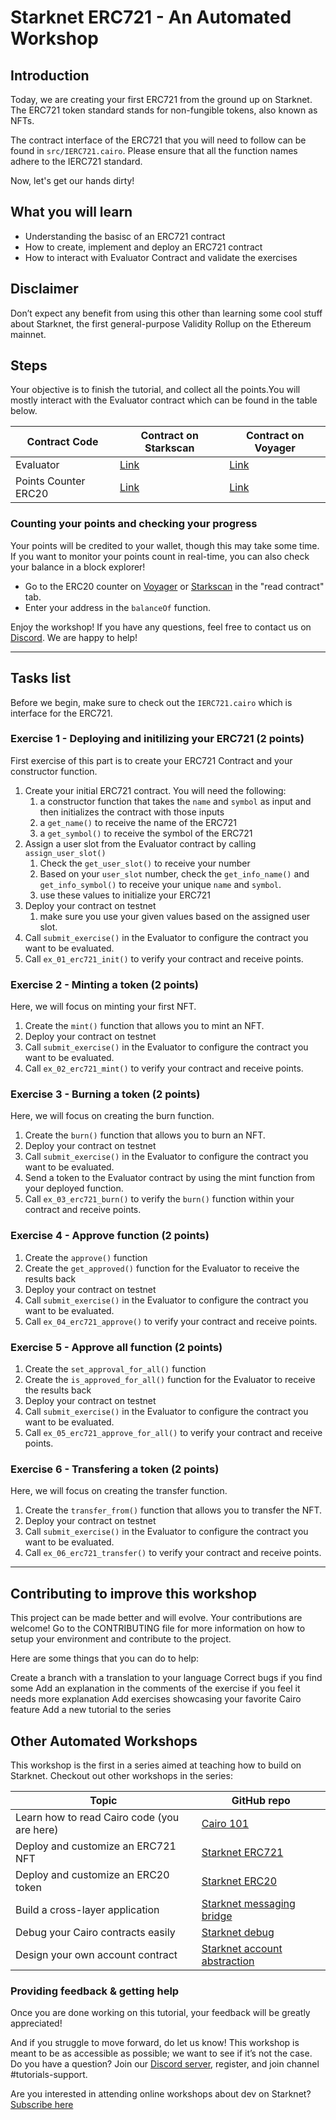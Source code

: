 # Starknet ERC721 - An Automated Workshop

## Introduction

Today, we are creating your first ERC721 from the ground up on Starknet. The ERC721 token standard stands for non-fungible tokens, also known as NFTs.

The contract interface of the ERC721 that you will need to follow can be found in `src/IERC721.cairo`. Please ensure that all the function names adhere to the IERC721 standard.

Now, let's get our hands dirty!

## What you will learn

- Understanding the basisc of an ERC721 contract
- How to create, implement and deploy an ERC721 contract
- How to interact with Evaluator Contract and validate the exercises

## Disclaimer

​Don’t expect any benefit from using this other than learning some cool stuff about Starknet, the first general-purpose Validity Rollup on the Ethereum mainnet.

## Steps

Your objective is to finish the tutorial, and collect all the points.You will mostly interact with the Evaluator contract which can be found in the table below.

| Contract Code        | Contract on Starkscan                                                                                                                         | Contract on Voyager                                                                                               |
| -------------------- | --------------------------------------------------------------------------------------------------------------------------------------------- | ----------------------------------------------------------------------------------------------------------------- |
| Evaluator            | [Link](https://testnet.starkscan.co/contract/0x02e3ceda622a192488062ed6a453f8a8ebbf472a7b60aaf160cbbc6b485e4155#read-write-contract-sub-read) | [Link](https://goerli.voyager.online/contract/0x02e3ceda622a192488062ed6a453f8a8ebbf472a7b60aaf160cbbc6b485e4155) |
| Points Counter ERC20 | [Link](https://testnet.starkscan.co/contract/0x074b1195731222a7bcbb724d32b93d0c525e173b2c3e9722a2214b101c862801)                              | [Link](https://goerli.voyager.online/contract/0x074b1195731222a7bcbb724d32b93d0c525e173b2c3e9722a2214b101c862801) |

### Counting your points and checking your progress

Your points will be credited to your wallet, though this may take some time. If you want to monitor your points count in real-time, you can also check your balance in a block explorer!

- Go to the ERC20 counter on [Voyager](https://goerli.voyager.online/contract/0x074b1195731222a7bcbb724d32b93d0c525e173b2c3e9722a2214b101c862801) or [Starkscan](https://testnet.starkscan.co/contract/0x074b1195731222a7bcbb724d32b93d0c525e173b2c3e9722a2214b101c862801) in the "read contract" tab.
- Enter your address in the `balanceOf` function.​

Enjoy the workshop! If you have any questions, feel free to contact us on [Discord](https://starknet.io/discord). We are happy to help!

---

## Tasks list

Before we begin, make sure to check out the `IERC721.cairo` which is interface for the ERC721.

### Exercise 1 - Deploying and initilizing your ERC721 (2 points)

First exercise of this part is to create your ERC721 Contract and your constructor function.

1. Create your initial ERC721 contract. You will need the following:
   1. a constructor function that takes the `name` and `symbol` as input and then initializes the contract with those inputs
   2. a `get_name()` to receive the name of the ERC721
   3. a `get_symbol()` to receive the symbol of the ERC721
2. Assign a user slot from the Evaluator contract by calling `assign_user_slot()`
   1. Check the `get_user_slot()` to receive your number
   2. Based on your `user_slot` number, check the `get_info_name()` and `get_info_symbol()` to receive your unique `name` and `symbol`.
   3. use these values to initialize your ERC721
3. Deploy your contract on testnet
   1. make sure you use your given values based on the assigned user slot.
4. Call `submit_exercise()` in the Evaluator to configure the contract you want to be evaluated.
5. Call `ex_01_erc721_init()` to verify your contract and receive points.

### Exercise 2 - Minting a token (2 points)

Here, we will focus on minting your first NFT.

1. Create the `mint()` function that allows you to mint an NFT.
2. Deploy your contract on testnet
3. Call `submit_exercise()` in the Evaluator to configure the contract you want to be evaluated.
4. Call `ex_02_erc721_mint()` to verify your contract and receive points.

### Exercise 3 - Burning a token (2 points)

Here, we will focus on creating the burn function.

1. Create the `burn()` function that allows you to burn an NFT.
2. Deploy your contract on testnet
3. Call `submit_exercise()` in the Evaluator to configure the contract you want to be evaluated.
4. Send a token to the Evaluator contract by using the mint function from your deployed function.
5. Call `ex_03_erc721_burn()` to verify the `burn()` function within your contract and receive points.

### Exercise 4 - Approve function (2 points)

1. Create the `approve()` function
2. Create the `get_approved()` function for the Evaluator to receive the results back
3. Deploy your contract on testnet
4. Call `submit_exercise()` in the Evaluator to configure the contract you want to be evaluated.
5. Call `ex_04_erc721_approve()` to verify your contract and receive points.

### Exercise 5 - Approve all function (2 points)

1. Create the `set_approval_for_all()` function
2. Create the `is_approved_for_all()` function for the Evaluator to receive the results back
3. Deploy your contract on testnet
4. Call `submit_exercise()` in the Evaluator to configure the contract you want to be evaluated.
5. Call `ex_05_erc721_approve_for_all()` to verify your contract and receive points.

### Exercise 6 - Transfering a token (2 points)

Here, we will focus on creating the transfer function.

1. Create the `transfer_from()` function that allows you to transfer the NFT.
2. Deploy your contract on testnet
3. Call `submit_exercise()` in the Evaluator to configure the contract you want to be evaluated.
4. Call `ex_06_erc721_transfer()` to verify your contract and receive points.

---

## Contributing to improve this workshop

This project can be made better and will evolve. Your contributions are welcome! Go to the CONTRIBUTING file for more information on how to setup your environment and contribute to the project.

Here are some things that you can do to help:

Create a branch with a translation to your language
Correct bugs if you find some
Add an explanation in the comments of the exercise if you feel it needs more explanation
Add exercises showcasing your favorite Cairo feature
Add a new tutorial to the series

## Other Automated Workshops

This workshop is the first in a series aimed at teaching how to build on Starknet. Checkout out other workshops in the series:

| Topic                                       | GitHub repo                                                                            |
| ------------------------------------------- | -------------------------------------------------------------------------------------- |
| Learn how to read Cairo code (you are here) | [Cairo 101](https://github.com/starknet-edu/starknet-cairo-101)                        |
| Deploy and customize an ERC721 NFT          | [Starknet ERC721](https://github.com/starknet-edu/starknet-erc721)                     |
| Deploy and customize an ERC20 token         | [Starknet ERC20](https://github.com/starknet-edu/starknet-erc20)                       |
| Build a cross-layer application             | [Starknet messaging bridge](https://github.com/starknet-edu/starknet-messaging-bridge) |
| Debug your Cairo contracts easily           | [Starknet debug](https://github.com/starknet-edu/starknet-debug)                       |
| Design your own account contract            | [Starknet account abstraction](https://github.com/starknet-edu/starknet-accounts)      |

### Providing feedback & getting help

Once you are done working on this tutorial, your feedback will be greatly appreciated!

<!-- TODO: **Please fill out TBA to let us know what we can do to make it better.** -->

And if you struggle to move forward, do let us know! This workshop is meant to be as accessible as possible; we want to see if it’s not the case.
​
Do you have a question? Join our [Discord server](https://starknet.io/discord), register, and join channel #tutorials-support.

Are you interested in attending online workshops about dev on Starknet? [Subscribe here](https://starknet.substack.com/)

